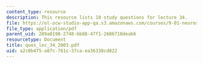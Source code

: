 ```yaml
---
content_type: resource
description: This resource lists 10 study questions for lecture 34.
file: https://ol-ocw-studio-app-qa.s3.amazonaws.com/courses/9-01-neuroscience-and-behavior-fall-2003/a2c0b475a87c761c37caea36338cd822_ques_lec_34_2003.pdf
file_type: application/pdf
parent_uid: 289a0198-2748-bb88-47f1-2606710deab6
resourcetype: Document
title: ques_lec_34_2003.pdf
uid: a2c0b475-a87c-761c-37ca-ea36338cd822
---
```

